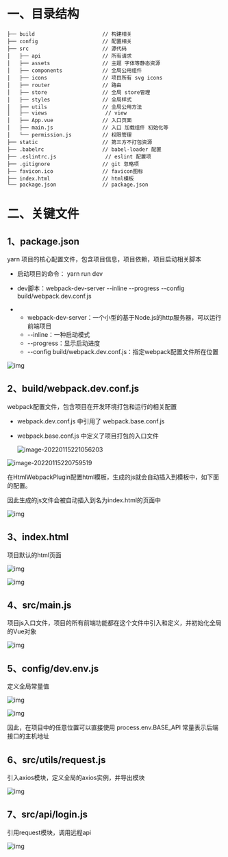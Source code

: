 # 一、目录结构

```
├── build                      // 构建相关  
├── config                     // 配置相关
├── src                        // 源代码
│   ├── api                    // 所有请求
│   ├── assets                 // 主题 字体等静态资源
│   ├── components             // 全局公用组件
│   ├── icons                  // 项目所有 svg icons
│   ├── router                 // 路由
│   ├── store                  // 全局 store管理
│   ├── styles                 // 全局样式
│   ├── utils                  // 全局公用方法
│   ├── views                   // view
│   ├── App.vue                // 入口页面
│   ├── main.js                // 入口 加载组件 初始化等
│   └── permission.js          // 权限管理
├── static                     // 第三方不打包资源
├── .babelrc                   // babel-loader 配置
├── .eslintrc.js                // eslint 配置项
├── .gitignore                 // git 忽略项
├── favicon.ico                // favicon图标
├── index.html                 // html模板
└── package.json               // package.json
```

# 二、关键文件

## 1、package.json

yarn 项目的核心配置文件，包含项目信息，项目依赖，项目启动相关脚本

- 启动项目的命令： yarn run dev

- dev脚本：webpack-dev-server --inline --progress --config build/webpack.dev.conf.js

- - webpack-dev-server：一个小型的基于Node.js的http服务器，可以运行前端项目
  - --inline：一种启动模式
  - --progress：显示启动进度
  - --config build/webpack.dev.conf.js：指定webpack配置文件所在位置

![img](https://gitee.com/zzzfans/Image-Hosting-Service/raw/master/images/win-2022-01-15-22:03:09.png)

## 2、build/webpack.dev.conf.js

webpack配置文件，包含项目在开发环境打包和运行的相关配置

- webpack.dev.conf.js 中引用了 webpack.base.conf.js

- webpack.base.conf.js 中定义了项目打包的入口文件

  ![image-20220115221056203](https://gitee.com/zzzfans/Image-Hosting-Service/raw/master/images/win-2022-01-15-22:23:48.png)

![image-20220115220759519](https://gitee.com/zzzfans/Image-Hosting-Service/raw/master/images/win-2022-01-15-22:23:54.png)

在HtmlWebpackPlugin配置html模板，生成的js就会自动插入到模板中，如下面的配置。

因此生成的js文件会被自动插入到名为index.html的页面中

![img](https://gitee.com/zzzfans/Image-Hosting-Service/raw/master/images/win-2022-01-15-22:24:00.png)

## 3、index.html

项目默认的html页面

![img](https://gitee.com/zzzfans/Image-Hosting-Service/raw/master/images/win-2022-01-15-22:24:06.png)

![img](https://gitee.com/zzzfans/Image-Hosting-Service/raw/master/images/win-2022-01-15-22:24:12.png)

## 4、src/main.js

项目js入口文件，项目的所有前端功能都在这个文件中引入和定义，并初始化全局的Vue对象

![img](https://gitee.com/zzzfans/Image-Hosting-Service/raw/master/images/win-2022-01-15-22:24:18.png)

## 5、config/dev.env.js

定义全局常量值

![img](https://gitee.com/zzzfans/Image-Hosting-Service/raw/master/images/win-2022-01-15-22:24:24.png)

![img](https://gitee.com/zzzfans/Image-Hosting-Service/raw/master/images/win-2022-01-15-22:24:31.png)

因此，在项目中的任意位置可以直接使用 process.env.BASE_API 常量表示后端接口的主机地址

## 6、src/utils/request.js

引入axios模块，定义全局的axios实例，并导出模块

![img](https://gitee.com/zzzfans/Image-Hosting-Service/raw/master/images/win-2022-01-15-22:24:38.png)

## 7、src/api/login.js

引用request模块，调用远程api

![img](https://gitee.com/zzzfans/Image-Hosting-Service/raw/master/images/win-2022-01-15-22:24:43.png)
